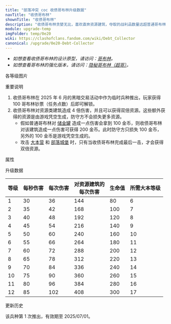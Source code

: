 ```yaml
---
title: "部落冲突 coc 收债哥布林升级数据"
navTitle: "收债哥布林"
shownTitle: "收债哥布林"
description: "收债哥布林贪婪无比，喜欢直奔资源建筑，夺取的战利品数量远超普通哥布林。而且，额外夺取的战利品并非来自防守方，而是由收债哥布林自己变出来的！"
module: upgrade-temp
imgFolder: temp/0e20
wiki: https://clashofclans.fandom.com/wiki/Debt_Collector
canonical: /upgrade/0e20-Debt-Collector
---
```


- *如想查看收债哥布林的设计原型，请访问：[哥布林](/upgrade/0003-Goblin)。*
- *如想查看哥布林的强化版本，请访问：[隐秘哥布林（超哥）](/upgrade/0601-Sneaky-Goblin)。*

<UnitInfo :folder="$frontmatter.imgFolder" imgSrc="Debt_Collector_info.png" :imgAlt="$frontmatter.navTitle" :description="$frontmatter.description" />

<SmallTitle>各等级图片</SmallTitle>

<Panel>
    <UnitImgGroup :folder="$frontmatter.imgFolder">
        <UnitImg imgTitle="所有等级" imgSrc="Debt_Collector1.png" />
    </UnitImgGroup>
</Panel>

<SmallTitle>重要说明</SmallTitle>

1. 收债哥布林在 2025 年 6 月的黑暗交易活动中作为临时兵种推出，玩家获得 100 哥布林钞票（任务点数）后即可解锁。
2. 收债哥布林对资源类建筑造成 4 倍伤害，并且可以获得双倍资源。这些额外获得的资源是由游戏凭空生成，防守方不会损失更多资源。
    - 假如普通哥布林对 [储金罐](/upgrade/0404-Gold-Storage) 造成一点伤害会拿到 100 金币，则收债哥布林对该建筑造成一点伤害可获得 200 金币。此时防守方只损失 100 金币，另外的 100 金币是游戏凭空生成的。
    - 攻击 [大本营](/upgrade/0400-Town-Hall) 和 [部落城堡](/upgrade/0407-Clan-Castle) 时，只有当收债哥布林完成最后一击，才会获得双倍资源。

<SmallTitle>属性</SmallTitle>

<UnitProperties>
    <UnitProperty pKey="部队类型" pValue="地面近战单位" />
    <UnitProperty pKey="攻击偏好" pValue="资源类建筑（4 倍伤害）" />
    <UnitProperty pKey="伤害类型" pValue="单体伤害" />
    <UnitProperty pKey="攻击的目标" pValue="仅地面目标" />
    <UnitProperty pKey="占据人口" pValue="4" />
    <UnitProperty pKey="移动速度" pValue="2 格/秒" />
    <UnitProperty pKey="攻击速度" pValue="1.2 秒/次" />
    <UnitProperty pKey="攻击距离" pValue="0.4 格" />
    <UnitProperty pKey="所需训练营等级" pValue="1" />
    <UnitProperty pKey="所需大本等级" pValue="6" />
    <UnitProperty pKey="训练时间" pValue="无" trainingSystem="2025" />
</UnitProperties>

<SmallTitle>升级数据</SmallTitle>

<UnitTable>

| 等级 | 每秒伤害 | 每次伤害 | 对资源建筑的<br>每次伤害 | 生命值 | 所需大本等级 |
| ---- |   ---   |   ---   |           ----         |  ---   |     ---     |
|   1  |    30   |    36   |           144          |   80   |      6      |
|   2  |    35   |    42   |           168          |  100   |      7      |
|   3  |    40   |    48   |           192          |  120   |      8      |
|   4  |    45   |    54   |           216          |  140   |      9      |
|   5  |    50   |    60   |           240          |  160   |     10      |
|   6  |    55   |    66   |           264          |  180   |     11      |
|   7  |    60   |    72   |           288          |  200   |     12      |
|   8  |    65   |    78   |           312          |  220   |     13      |
|   9  |    70   |    84   |           336          |  240   |     14      |
|  10  |    75   |    90   |           360          |  260   |     15      |
|  11  |    80   |    96   |           384          |  280   |     16      |
|  12  |    85   |   102   |           408          |  300   |     17      |
</UnitTable>

<SmallTitle>更新历史</SmallTitle>

<Timeline>
    <TimelineItem date="2025/06/10">
        <TimelineRow>该兵种第 1 次推出，有效期至 2025/07/01。</TimelineRow>
    </TimelineItem>
    <TimelineItem :historyBottom="true" />
</Timeline>